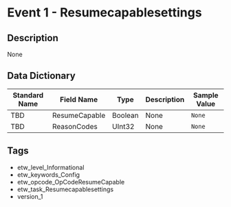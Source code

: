 # Event 1 - Resumecapablesettings

## Description
None

## Data Dictionary
|Standard Name|Field Name|Type|Description|Sample Value|
|---|---|---|---|---|
|TBD|ResumeCapable|Boolean|None|`None`|
|TBD|ReasonCodes|UInt32|None|`None`|

## Tags
* etw_level_Informational
* etw_keywords_Config
* etw_opcode_OpCodeResumeCapable
* etw_task_Resumecapablesettings
* version_1